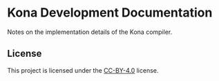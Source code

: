 Kona Development Documentation
==============================

Notes on the implementation details of the Kona compiler.

License
-------

This project is licensed under the [CC-BY-4.0](./LICENSE.txt) license.
